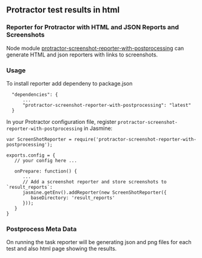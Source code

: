 Protractor test results in html
-------------------------------

### Reporter for Protractor with HTML and JSON Reports and Screenshots

Node module [protractor-screenshot-reporter-with-postprocessing](https://github.com/jintoppy/protractor-screenshot-reporter-with-postprocessing) can generate HTML and json reporters with links to screenshots.

### Usage
To install reporter add dependeny to package.json

      "dependencies": {
          ...
          "protractor-screenshot-reporter-with-postprocessing": "latest"
      }

In your Protractor configuration file, register `protractor-screenshot-reporter-with-postprocessing` in Jasmine:

    var ScreenShotReporter = require('protractor-screenshot-reporter-with-postprocessing');

    exports.config = {
       // your config here ...
    
       onPrepare: function() {
          ...
          // Add a screenshot reporter and store screenshots to `result_reports`:
          jasmine.getEnv().addReporter(new ScreenShotReporter({
             baseDirectory: 'result_reports'
          }));
       }
    }


### Postprocess Meta Data

On running the task reporter will be generating json and png files for each test and also html page showing the results.

